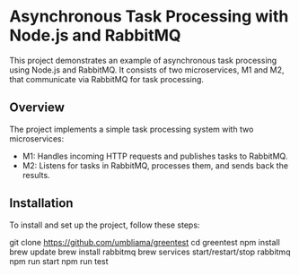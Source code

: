 # Asynchronous Task Processing with Node.js and RabbitMQ

This project demonstrates an example of asynchronous task processing using Node.js and RabbitMQ. It consists of two microservices, M1 and M2, that communicate via RabbitMQ for task processing.

## Overview

The project implements a simple task processing system with two microservices:

- M1: Handles incoming HTTP requests and publishes tasks to RabbitMQ.
- M2: Listens for tasks in RabbitMQ, processes them, and sends back the results.

## Installation

To install and set up the project, follow these steps:

git clone https://github.com/umbliama/greentest
cd greentest
npm install
brew update
brew install rabbitmq
brew services start/restart/stop rabbitmq
npm run start
npm run test
